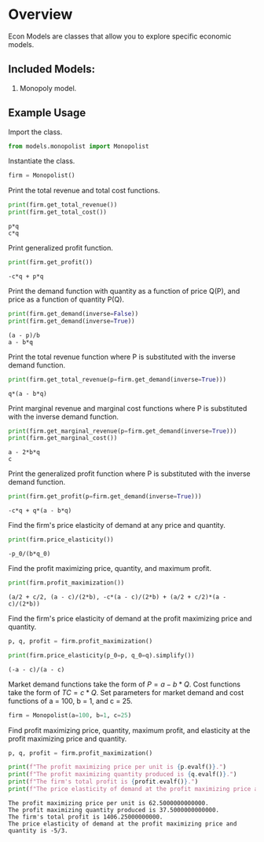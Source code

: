 # Overview

Econ Models are classes that allow you to explore specific economic models.

## Included Models:
1. Monopoly model.

## Example Usage

Import the class.


```python
from models.monopolist import Monopolist
```

Instantiate the class.


```python
firm = Monopolist()
```

Print the total revenue and total cost functions.


```python
print(firm.get_total_revenue())
print(firm.get_total_cost())
```

    p*q
    c*q


Print generalized profit function.


```python
print(firm.get_profit())
```

    -c*q + p*q


Print the demand function with quantity as a function of price Q(P), and price as a function of quantity P(Q).


```python
print(firm.get_demand(inverse=False))
print(firm.get_demand(inverse=True))
```

    (a - p)/b
    a - b*q


Print the total revenue function where P is substituted with the inverse demand function.


```python
print(firm.get_total_revenue(p=firm.get_demand(inverse=True)))
```

    q*(a - b*q)


Print marginal revenue and marginal cost functions where P is substituted with the inverse demand function.


```python
print(firm.get_marginal_revenue(p=firm.get_demand(inverse=True)))
print(firm.get_marginal_cost())
```

    a - 2*b*q
    c


Print the generalized profit function where P is substituted with the inverse demand function.


```python
print(firm.get_profit(p=firm.get_demand(inverse=True)))
```

    -c*q + q*(a - b*q)


Find the firm's price elasticity of demand at any price and quantity.


```python
print(firm.price_elasticity())
```

    -p_0/(b*q_0)


Find the profit maximizing price, quantity, and maximum profit.


```python
print(firm.profit_maximization())
```

    (a/2 + c/2, (a - c)/(2*b), -c*(a - c)/(2*b) + (a/2 + c/2)*(a - c)/(2*b))


Find the firm's price elasticity of demand at the profit maximizing price and quantity.


```python
p, q, profit = firm.profit_maximization()

print(firm.price_elasticity(p_0=p, q_0=q).simplify())
```

    (-a - c)/(a - c)


Market demand functions take the form of $P = a - b*Q$. Cost functions take the form of $TC = c*Q$. Set parameters for market demand and cost functions of a = 100, b = 1, and c = 25.


```python
firm = Monopolist(a=100, b=1, c=25)
```

Find profit maximizing price, quantity, maximum profit, and elasticity at the profit maximizing price and quantity.


```python
p, q, profit = firm.profit_maximization()

print(f"The profit maximizing price per unit is {p.evalf()}.")
print(f"The profit maximizing quantity produced is {q.evalf()}.")
print(f"The firm's total profit is {profit.evalf()}.")
print(f"The price elasticity of demand at the profit maximizing price and quantity is {firm.price_elasticity(p_0=p, q_0=q)}.")
```

    The profit maximizing price per unit is 62.5000000000000.
    The profit maximizing quantity produced is 37.5000000000000.
    The firm's total profit is 1406.25000000000.
    The price elasticity of demand at the profit maximizing price and quantity is -5/3.

